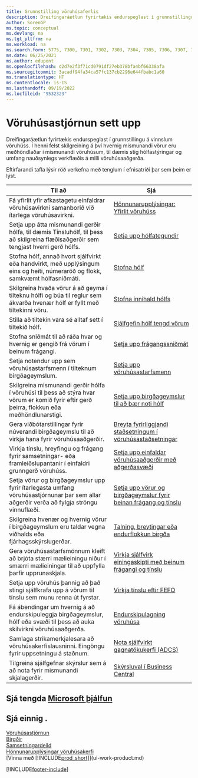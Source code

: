 ```yaml
---
title: Grunnstilling vöruhúsaferlis
description: Dreifingaráætlun fyrirtækis endurspeglast í grunnstillingu vöruhúsaferla, t.d. birgðageymslur vöruhússins.
author: SorenGP
ms.topic: conceptual
ms.devlang: na
ms.tgt_pltfrm: na
ms.workload: na
ms.search.form: 5775, 7300, 7301, 7302, 7303, 7304, 7305, 7306, 7307, 7308, 7325, 7344, 7346, 7347, 7353, 7366
ms.date: 06/25/2021
ms.author: edupont
ms.openlocfilehash: d2d7e2f3f71cd0791df27eb378bfa4bf66338afa
ms.sourcegitcommit: 3acadf94fa34ca57fc137cb2296e644fbabc1a60
ms.translationtype: HT
ms.contentlocale: is-IS
ms.lasthandoff: 09/19/2022
ms.locfileid: "9532323"
---
```

# <a name="setting-up-warehouse-management"></a>Vöruhúsastjórnun sett upp

Dreifingaráætlun fyrirtækis endurspeglast í grunnstillingu á vinnslum vöruhúss. Í henni felst skilgreining á því hvernig mismunandi vörur eru meðhöndlaðar í mismunandi vöruhúsum, til dæmis stig hólfastýringar og umfang nauðsynlegs verkflæðis á milli vöruhúsaaðgerða.  

Eftirfarandi tafla lýsir röð verkefna með tenglum í efnisatriði þar sem þeim er lýst.  

|**Til að**|**Sjá**|  
|------------|-------------|  
|Fá yfirlit yfir afkastagetu einfaldrar vöruhúsavirkni samanborið við ítarlega vöruhúsavirkni.|[Hönnunarupplýsingar: Yfirlit vöruhúss](design-details-warehouse-overview.md)|  
|Setja upp átta mismunandi gerðir hólfa, til dæmis Tínsluhólf, til þess að skilgreina flæðisaðgerðir sem tengjast hverri gerð hólfs.|[Setja upp hólfategundir](warehouse-how-to-set-up-bin-types.md)|  
|Stofna hólf, annað hvort sjálfvirkt eða handvirkt, með upplýsingum eins og heiti, númeraröð og flokk, samkvæmt hólfasniðmáti.|[Stofna hólf](warehouse-how-to-create-individual-bins.md)|  
|Skilgreina hvaða vörur á að geyma í tilteknu hólfi og búa til reglur sem ákvarða hvenær hólf er fyllt með tiltekinni vöru.|[Stofna innihald hólfs](warehouse-how-to-set-up-bin-contents.md)|  
|Stilla að tiltekin vara sé alltaf sett í tiltekið hólf.|[Sjálfgefin hólf tengd vörum](warehouse-how-to-assign-default-bins-to-items.md)|
|Stofna sniðmát til að ráða hvar og hvernig er gengið frá vörum í beinum frágangi.|[Setja upp frágangssniðmát](warehouse-how-to-set-up-put-away-templates.md)|
|Setja notendur upp sem vöruhúsastarfsmenn í tilteknum birgðageymslum.|[Setja upp vöruhúsastarfsmenn](warehouse-how-to-set-up-warehouse-employees.md)|
|Skilgreina mismunandi gerðir hólfa í vöruhúsi til þess að stýra hvar vörum er komið fyrir eftir gerð þeirra, flokkun eða meðhöndlunarstigi.|[Setja upp birgðageymslur til að þær noti hólf](warehouse-how-to-set-up-locations-to-use-bins.md)|
|Gera viðbótarstillingar fyrir núverandi birgðageymslu til að virkja hana fyrir vöruhúsaaðgerðir.|[Breyta fyrirliggjandi staðsetningum í vöruhúsastaðsetningar](warehouse-how-to-convert-existing-locations-to-warehouse-locations.md)|
|Virkja tínslu, hreyfingu og frágang fyrir samsetningar- eða framleiðslupantanir í einfaldri grunngerð vöruhúss.|[Setja upp einfaldar vöruhúsaaðgerðir með aðgerðasvæði](warehouse-how-to-set-up-basic-warehouses-with-operations-areas.md)|  
|Setja vörur og birgðageymslur upp fyrir ítarlegasta umfang vöruhúsastjórnunar þar sem allar aðgerðir verða að fylgja ströngu vinnuflæði.|[Setja upp vörur og birgðageymslur fyrir beinan frágang og tínslu](warehouse-how-to-set-up-items-for-directed-put-away-and-pick.md)|  
|Skilgreina hvenær og hvernig vörur í birgðageymslum eru taldar vegna viðhalds eða fjárhagsskýrslugerðar.|[Talning, breytingar eða endurflokkun birgða](inventory-how-count-adjust-reclassify.md)|
|Gera vöruhúsastarfsmönnum kleift að brjóta stærri mælieiningu niður í smærri mælieiningar til að uppfylla þarfir upprunaskjala.|[Virkja sjálfvirk einingaskipti með beinum frágangi og tínslu](warehouse-enable-automatic-breaking-bulk-with-directed-put-away-and-pick.md)|  
|Setja upp vöruhús þannig að það stingi sjálfkrafa upp á vörum til tínslu sem munu renna út fyrstar.|[Virkja tínslu eftir FEFO](warehouse-picking-by-fefo.md)|
|Fá ábendingar um hvernig á að endurskipuleggja birgðageymslur, hólf eða svæði til þess að auka skilvirkni vöruhúsaaðgerða.|[Endurskipulagning vöruhúsa](warehouse-how-to-restructure-warehouses.md)|
|Samlaga strikamerkjalesara að vöruhúsakerfislausninni. Eingöngu fyrir uppsetningu á staðnum.|[Nota sjálfvirkt gagnatökukerfi (ADCS)](warehouse-use-automated-data-capture-systems-adcs.md)|
|Tilgreina sjálfgefnar skýrslur sem á að nota fyrir mismunandi skjalagerðir.|[Skýrsluval í Business Central](across-report-selections.md)|

## <a name="see-related-microsoft-training"></a>Sjá tengda [Microsoft þjálfun](/training/paths/set-up-warehouse-management/)

## <a name="see-also"></a>Sjá einnig .

[Vöruhúsastjórnun](warehouse-manage-warehouse.md)  
[Birgðir](inventory-manage-inventory.md)  
[Samsetningardeild](assembly-assemble-items.md)  
[Hönnunarupplýsingar vöruhúsakerfi](design-details-warehouse-management.md)  
[Vinna með [!INCLUDE[prod_short](includes/prod_short.md)]](ui-work-product.md)


[!INCLUDE[footer-include](includes/footer-banner.md)]
